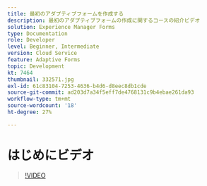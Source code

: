 ```yaml
---
title: 最初のアダプティブフォームを作成する
description: 最初のアダプティブフォームの作成に関するコースの紹介ビデオ
solution: Experience Manager Forms
type: Documentation
role: Developer
level: Beginner, Intermediate
version: Cloud Service
feature: Adaptive Forms
topic: Development
kt: 7464
thumbnail: 332571.jpg
exl-id: 61c83104-7253-4636-b4d6-d8eec8db1cde
source-git-commit: ad203d7a34f5eff7de4768131c9b4ebae261da93
workflow-type: tm+mt
source-wordcount: '18'
ht-degree: 27%

---
```


# はじめにビデオ


>[!VIDEO](https://video.tv.adobe.com/v/332571?quality=12&learn=on)

